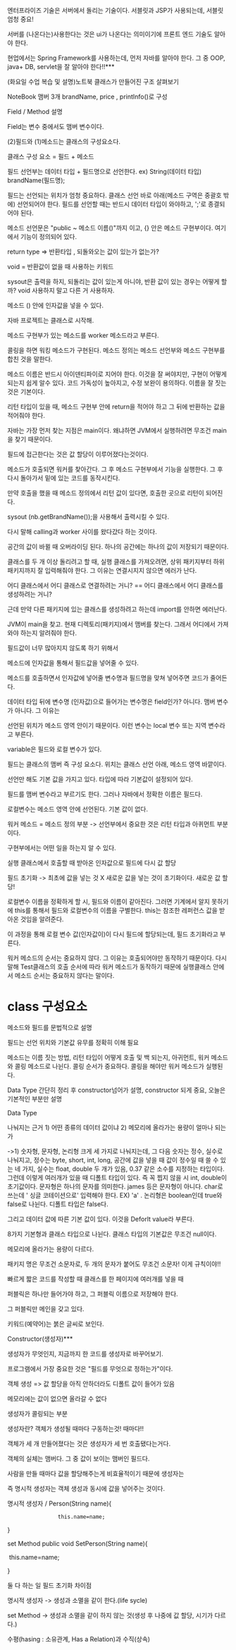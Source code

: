 엔터프라이즈 기술은 서버에서 돌리는 기술이다. 서블릿과 JSP가 사용되는데, 서블릿 엄청 중요!  

서버를 (나온다는)사용한다는 것은 ui가 나온다는 의미이기에 프론트 엔드 기술도 알아야 한다.



현업에서는 Spring Framework를 사용하는데, 먼저 자바를 알아야 한다. 그 중 OOP, java+ DB, servlet을 잘 알아야 한다!!***



(화요일 수업 복습 및 설명)노트북 클래스가 만들어진 구조 살펴보기

NoteBook 맴버 3개 brandName, price , printInfo()로 구성

Field / Method 설명

Field는 변수 중에서도 맴버 변수이다. 

(2)필드와 (1)메소드는 클래스의 구성요소다.

클래스 구성 요소 = 필드 + 메소드

필드 선언부는 데이터 타입 + 필드명으로 선언한다. ex) String(데이터 타입) brandName(필드명);

필드는 선언되는 위치가 엄청 중요하다. 클래스 선언 바로 아래(메소드 구역은 중괄호 밖에) 선언되어야 한다. 필드를 선언할 때는 반드시 데이터 타입이 와야하고, ';'로 종결되어야 된다.

메소드 선언문은 "public ~ 메소드 이름()"까지 이고, {} 안은 메소드 구현부이다. 여기에서 기능이 정의되어 있다.

return type => 반환타입 , 되돌와오는 값이 있는가 없는가?

void = 반환값이 없을 때 사용하는 키워드

sysout은 출력을 하지, 되돌리는 값이 있는게 아니야, 반환 값이 있는 경우는 어떻게 할까? void 사용하지 말고 다른 거 사용하자.

메소드 () 안에 인자값을 넣을 수 있다.







자바 프로젝트는 클래스로 시작해.





메소드 구현부가 있는 메소드를 worker 메소드라고 부른다.

콜링을 하면 워킹 메소드가 구현된다. 메소드 정의는 메소드 선언부와 메소드 구현부를 합친 것을 말한다.



메소드 이름은 반드시 아이덴티파이로 지어야 한다. 이것을 잘 써야지만, 구현이 어떻게 되는지 쉽게 알수 있다. 코드 가독성이 높아지고, 수정 보완이 용의하다. 이름을 잘 짓는 것은 기본이다. 

리턴 타입이 있을 때, 메소드 구현부 안에 return을 적어야 하고 그 뒤에 반환하는 값을 적어줘야 한다.



자바는 가장 먼저 찾는 지점은 main이다. 왜냐하면 JVM에서 실행하려면 무조건 main을 찾기 때문이다.

필드에 접근한다는 것은 값 할당이 이루어졌다는것이다. 



메소드가 호출되면 워커를 찾아간다. 그 후 메소드 구현부에서 기능을 실행한다. 그 후 다시 돌아가서 밑에 있는 코드를 동작시킨다. 

만약 호출을 했을 때 메소드 정의에서 리턴 값이 있다면, 호출한 곳으로 리턴이 되어진다. 

sysout (nb.getBrandName());을 사용해서 출력시킬 수 있다.

다시 말해 calling과 worker 사이를 왔다갔다 하는 것이다.



공간의 값이 바뀔 때 오버라이딩 된다. 하나의 공간에는 하나의 값이 저장되기 때문이다. 





클래스를 두 개 이상 돌리려고 할 때, 실행 클래스를 가져오려면, 상위 패키지부터 하위 패키지까지 잘 입력해줘야 한다. 그 이유는 연결시지지 않으면 에러가 난다.

어디 클래스에서 어디 클래스로 연결하려는 거니? == 어디 클래스에서 어디 클래스를 생성하려는 거니?

근데 만약 다른 패키지에 있는 클래스를 생성하려고 하는데 import를 안하면 에러난다. 

JVM이 main을 찾고. 현재 디렉토리(패키지)에서 맴버를 찾는다. 그래서 어디에서 가져와야 하는지 알려줘야 한다.





필드값이 너무 많아지지 않도록 하기 위해서

메소드에 인자값을 통해서 필드값을 넣어줄 수 있다. 

메소드를 호출하면서 인자값에 넣어줄 변수명과 필드명을 맞쳐 넣어주면 코드가 줄어든다.



데이터 타입 뒤에 변수명 (인자값)으로 들어가는 변수명은 field인가? 아니다. 맴버 변수가 아니다. 그 이유는

선언된 위치가 메소드 영역 안이기 때문이다. 이런 변수는 local 변수 또는 지역 변수라고 부른다. 







variable은 필드와 로컬 변수가 있다. 

필드는 클래스의 맴버 즉 구성 요소다. 위치는 클래스 선언 아래, 메소드 영역 바깥이다.

선언만 해도 기본 값을 가지고 있다. 타입에 따라 기본값이 설정되어 있다.

필드를 맴버 변수라고 부르기도 한다. 그러나 자바에서 정확한 이름은 필드다.

로컬변수는 메소드 영역 안에 선언된다. 기본 값이 없다.





워커 메소드 = 메소드 정의 부분 -> 선언부에서 중요한 것은 리턴 타입과 아퀴먼트 부분이다.

구현부에서는 어떤 일을 하는지 알 수 있다. 

실행 클래스에서 호출할 때 받아온 인자값으로 필드에 다시 값 할당



필드 초기화 -> 최초에 값을 넣는 것 X 새로운 값을 넣는 것이 초기화이다. 새로운 값 할당!



로컬변수 이름을 정확하게 할 시, 필드와 이름이 같아진다. 그러면 기계에서 알지 못하기에 this를 통해서 필드와 로컬변수의 이름을 구별한다. this는 참조한 레퍼런스 값을 받아온 것임을 알려준다. 

이 과정을 통해 로컬 변수 값(인자값이)이 다시 필드에 할당되는데, 필드 초기화라고 부른다.







워커 메소드의 순서는 중요하지 않다. 그 이유는 호출되어야만 동작하기 때문이다. 다시 말해 Test클래스의 호출 순서에 따라 워커 메소드가 동작하기 때문에 실행클래스 안에서 메소드 순서는 중요하지 않다는 말이다.







# class 구성요소



메소드와 필드를 문법적으로 설명

필드는 선언 위치와 기본값 유무를 정확히 이해 필요

메소드는 이름 짓는 방법, 리턴 타입이 어떻게 호출 및 백 되는지, 아귀먼트, 워커 메소드와 콜링 메소드로 나뉜다. 콜링 순서가 중요하다.  콜링을 해야만 워커 메소드가 실행된다.





Data Type 간단히 정리 후  constructor넘어가 설명, constructor 되게 중요, 오늘은 기본적인 부분만 설명

Data Type 

나눠지는 근거 1) 어떤 종류의 데이터 값이냐 2) 메모리에 올라가는 용량이 얼마나 되는가 

->1) 숫자형, 문자형, 논리형 크게 세 가지로 나눠지는데, 그 다음 숫자는 정수, 실수로 나눠지고, 정수는 byte, short, int, long, 공간에 값을 넣을 때 값이 정수일 때 쓸 수 있는 네 가지, 실수는 float, double 두 개가 있음, 0.37 같은 소수를 지정하는 타입이다. 그런데 이렇게 여러개가 있을 때 디폴트 타입이 있다. 즉 꼭 찝지 않을 시 int, double이 초기값이다. 문자형은 하나의 문자를 의미한다. james 등은 문자형이 아니다. char로 쓰는데 ' 싱글 코테이션으로' 입력해야 한다. EX) 'a'  . 논리형은 boolean인데 true와 false로 나뉜다. 디폴트 타입은 false다.



그리고 데이터 값에 따른 기본 값이 있다. 이것을 Deforlt value라 부른다. 



8가지 기본형과 클래스 타입으로 나뉜다. 클래스 타입의 기본값은 무조건 null이다.

메모리에 올라가는 용량이 다르다.



패키지 명은 무조건 소문자로, 두 개의 문자가 붙어도 무조건 소문자! 이게 규칙이야!!



빠르게 짧은 코드를 작성할 때 클래스를 한 페이지에 여러개를 넣을 때

퍼블릭은 하나만 들어가야 하고, 그 퍼블릭 이름으로 저장해야 한다. 

그 퍼블릭만 메인을 갖고 있다.



키워드(예약어)는 붉은 글씨로 보인다.





Constructor(생성자)***

생성자가 무엇인지, 지금까지 한 코드를 생성자로 바꾸어보기.

프로그램에서 가장 중요한 것은 "필드를 무엇으로 정하는가"이다.





객체 생성 => 값 할당을 아직 안하더라도 디폴트 값이 들어가 있음

메모리에는 값이 없으면 올라갈 수 없다



생성자가 콜링되는 부분 

생성자란? 객체가 생성될 때마다 구동하는것! 때마다!! 

객체가 세 개 만들어졌다는 것은 생성자가 세 번 호출됐다는거다.

객체의 실체는 맴버다. 그 중 값이 보이는 맴버인 필드다.

사람을 만들 때마다 값을 할당해주는게 비효율적이기 때문에 생성자는

즉 명시적 생성자는 객체 생성과 동시에 값을 넣어주는 것이다.



명시적 생성자 / Person(String name){

 					this.name=name;

}



set Method public void SetPerson(String name){

​				this.name=name;

}

둘 다 하는 일 필드 초기화 차이점

명시적 생성자 -> 생성과 소멸을 같이 한다.(life sycle)

set Method -> 생성과 소멸을 같이 하지 않는 것(생성 후 나중에 값 할당, 시기가 다르다.)



수평(hasing : 소유관계, Has a Relation)과 수직(상속)































